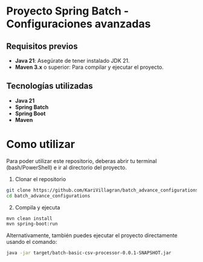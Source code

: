# Proyecto Spring Batch - Configuraciones avanzadas


## Requisitos previos
- **Java 21**: Asegúrate de tener instalado JDK 21.
- **Maven 3.x** o superior: Para compilar y ejecutar el proyecto.

## Tecnologías utilizadas
- **Java 21**
- **Spring Batch**
- **Spring Boot**
- **Maven**


# Como utilizar
Para poder utilizar este repositorio, deberas abrir tu terminal (bash/PowerShell) e ir al directorio del proyecto.

1. Clonar el repositorio

```bash
git clone https://github.com/KariVillagran/batch_advance_configurations.git
cd batch_advance_configurations
```

2. Compila y ejecuta

```bash
mvn clean install
mvn spring-boot:run
```

Alternativamente, también puedes ejecutar el proyecto directamente usando el comando:

```bash
java -jar target/batch-basic-csv-processor-0.0.1-SNAPSHOT.jar
```